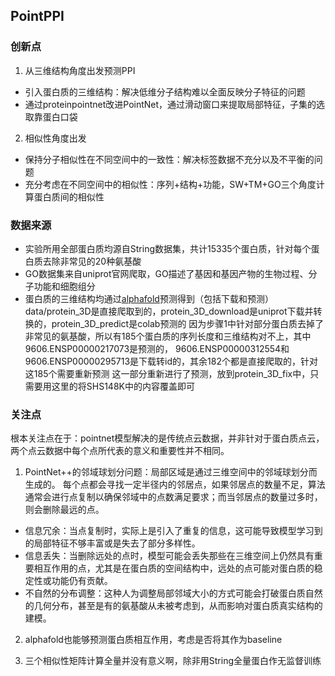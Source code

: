 ## PointPPI

### 创新点

1. 从三维结构角度出发预测PPI
* 引入蛋白质的三维结构：解决低维分子结构难以全面反映分子特征的问题
* 通过proteinpointnet改进PointNet，通过滑动窗口来提取局部特征，子集的选取靠蛋白口袋
2. 相似性角度出发
* 保持分子相似性在不同空间中的一致性：解决标签数据不充分以及不平衡的问题
* 充分考虑在不同空间中的相似性：序列+结构+功能，SW+TM+GO三个角度计算蛋白质间的相似性


### 数据来源

* 实验所用全部蛋白质均源自String数据集，共计15335个蛋白质，针对每个蛋白质去除非常见的20种氨基酸
* GO数据集来自uniprot官网爬取，GO描述了基因和基因产物的生物过程、分子功能和细胞组分
* 蛋白质的三维结构均通过[alphafold](https://alphafold.ebi.ac.uk/download)预测得到（包括下载和预测）
   data/protein_3D是直接爬取到的，protein_3D_download是uniprot下载并转换的，protein_3D_predict是colab预测的
因为步骤1中针对部分蛋白质去掉了非常见的氨基酸，所以有185个蛋白质的序列长度和三维结构对不上，其中9606.ENSP00000217073是预测的，
9606.ENSP00000312554和9606.ENSP00000295713是下载转id的，其余182个都是直接爬取的，针对这185个需要重新预测
这一部分重新进行了预测，放到protein_3D_fix中，只需要用这里的将SHS148K中的内容覆盖即可


### 关注点

根本关注点在于：pointnet模型解决的是传统点云数据，并非针对于蛋白质点云，两个点云数据中每个点所代表的意义和重要性并不相同。
1. PointNet++的邻域球划分问题：局部区域是通过三维空间中的邻域球划分而生成的。
每个点都会寻找一定半径内的邻居点，如果邻居点的数量不足，算法通常会进行点复制以确保邻域中的点数满足要求；而当邻居点的数量过多时，则会删除最远的点。
* 信息冗余：当点复制时，实际上是引入了重复的信息，这可能导致模型学习到的局部特征不够丰富或是失去了部分多样性。
* 信息丢失：当删除远处的点时，模型可能会丢失那些在三维空间上仍然具有重要相互作用的点，尤其是在蛋白质的空间结构中，远处的点可能对蛋白质的稳定性或功能仍有贡献。
* 不自然的分布调整：这种人为调整局部邻域大小的方式可能会打破蛋白质自然的几何分布，甚至是有的氨基酸从未被考虑到，从而影响对蛋白质真实结构的建模。

2. alphafold也能够预测蛋白质相互作用，考虑是否将其作为baseline

3. 三个相似性矩阵计算全量并没有意义啊，除非用String全量蛋白作无监督训练